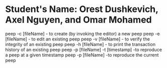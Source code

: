 
# Student's Name: Orest Dushkevich, Axel Nguyen, and Omar Mohamed


peep -c [fileName] - to create (by invoking the editor) a new peep
peep -e [fileName] - to edit an existing peep
peep -v [fileName] - to verify the integrity of an existing peep
peep -h [fileName] - to print the transaction history of an existing peep
peep -p [fileName] -t [timestamp] -to reproduce a peep at a given timestamp
peep -p [fileName] -to reproduce the current peep
